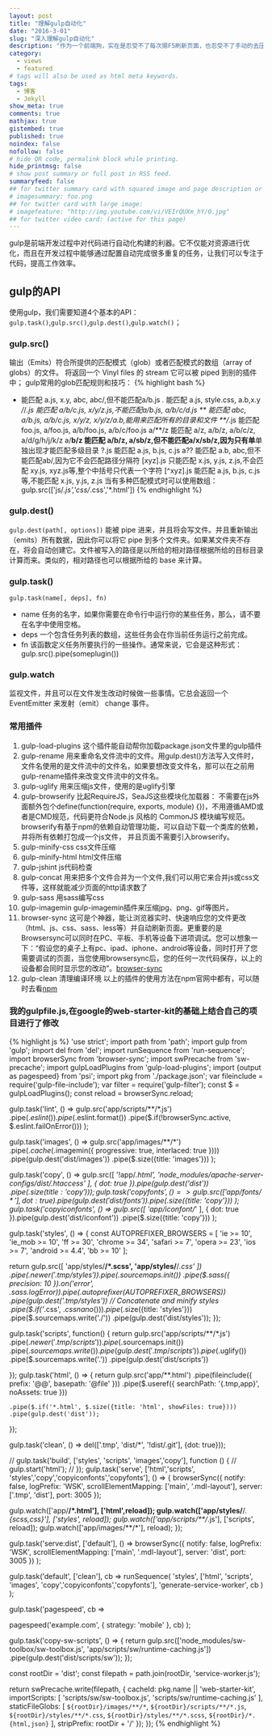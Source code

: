 ```yaml
---
layout: post
title: "理解gulp自动化"
date: "2016-3-01"
slug: "深入理解gulp自动化"
description: "作为一个前端狗，实在是忍受不了每次摁F5刷新页面，也忍受不了手动的去压缩代码。使用gulp构建自己的工作流再爽不过了."
category:
  - views
  - featured
# tags will also be used as html meta keywords.
tags:
  - 博客
  - Jekyll
show_meta: true
comments: true
mathjax: true
gistembed: true
published: true
noindex: false
nofollow: false
# hide QR code, permalink block while printing.
hide_printmsg: false
# show post summary or full post in RSS feed.
summaryfeed: false
## for twitter summary card with squared image and page description or page excerpt:
# imagesummary: foo.png
## for twitter card with large image:
# imagefeature: "http://img.youtube.com/vi/VEIrQUXm_hY/0.jpg"
## for twitter video card: (active for this page)
---
```


gulp是前端开发过程中对代码进行自动化构建的利器。它不仅能对资源进行优化，而且在开发过程中能够通过配置自动完成很多重复的任务，让我们可以专注于代码，提高工作效率。

<!--more-->

## gulp的API
使用gulp，我们需要知道4个基本的API：`gulp.task()`,`gulp.src()`,`gulp.dest()`,`gulp.watch()`；

### gulp.src()
输出（Emits）符合所提供的匹配模式（glob）或者匹配模式的数组（array of globs）的文件。 将返回一个 Vinyl files 的 stream 它可以被 piped 到别的插件中；
gulp常用的glob匹配规则和技巧：
{% highlight bash %}
* 能匹配 a.js, x.y, abc, abc/,但不能匹配a/b.js
*.* 能匹配 a.js, style.css, a.b,x.y
*/*/*.js 能匹配 a/b/c.js, x/y/z.js,不能匹配a/b.js, a/b/c/d.js
** 能匹配 abc, a/b.js, a/b/c.js, x/y/z, x/y/z/a.b,能用来匹配所有的目录和文件
**/*.js 能匹配 foo.js, a/foo.js, a/b/foo.js, a/b/c/foo.js
a/**/z 能匹配 a/z, a/b/z, a/b/c/z, a/d/g/h/j/k/z
a/**b/z 能匹配 a/b/z, a/sb/z,但不能匹配a/x/sb/z,因为只有单**单独出现才能匹配多级目录
?.js 能匹配 a.js, b.js, c.js
a?? 能匹配 a.b, abc,但不能匹配ab/,因为它不会匹配路径分隔符
[xyz].js 只能匹配 x.js, y.js, z.js,不会匹配 xy.js, xyz.js等,整个中括号只代表一个字符
[^xyz].js 能匹配 a.js, b.js, c.js等,不能匹配 x.js, y.js, z.js
当有多种匹配模式时可以使用数组：gulp.src(['js/*.js','css/*.css','*.html'])
{% endhighlight %}



### gulp.dest()
`gulp.dest(path[, options])`
能被 pipe 进来，并且将会写文件。并且重新输出（emits）所有数据，因此你可以将它 pipe 到多个文件夹。如果某文件夹不存在，将会自动创建它。文件被写入的路径是以所给的相对路径根据所给的目标目录计算而来。类似的，相对路径也可以根据所给的 base 来计算。




### gulp.task()
`gulp.task(name[, deps], fn)`
* name 任务的名字，如果你需要在命令行中运行你的某些任务，那么，请不要在名字中使用空格。
* deps 一个包含任务列表的数组，这些任务会在你当前任务运行之前完成。
* fn 该函数定义任务所要执行的一些操作。通常来说，它会是这种形式：gulp.src().pipe(someplugin())

### gulp.watch
监视文件，并且可以在文件发生改动时候做一些事情。它总会返回一个 EventEmitter 来发射（emit） change 事件。

### 常用插件
1. gulp-load-plugins  这个插件能自动帮你加载package.json文件里的gulp插件
2. gulp-rename 用来重命名文件流中的文件。用gulp.dest()方法写入文件时，文件名使用的是文件流中的文件名，如果要想改变文件名，那可以在之前用gulp-rename插件来改变文件流中的文件名。
3. gulp-uglify 用来压缩js文件，使用的是uglify引擎
4. gulp-browserify 比起RequireJS，SeaJS这些模块化加载器： 不需要在js外面额外包个define(function(require, exports, module) {})，不用遵循AMD或者是CMD规范，代码更符合Node.js 风格的 CommonJS 模块编写规范。browserify有基于npm的依赖自动管理功能，可以自动下载一个类库的依赖，并将所有依赖打包成一个js文件， 并且页面不需要引入browserify。
5. gulp-minify-css css文件压缩
6. gulp-minify-html html文件压缩
7. gulp-jshint js代码检查
8. gulp-concat 用来把多个文件合并为一个文件,我们可以用它来合并js或css文件等，这样就能减少页面的http请求数了
9. gulp-sass 用sass编写css
10. gulp-imagemin gulp-imagemin插件来压缩jpg、png、gif等图片。
11. browser-sync   这可是个神器，能让浏览器实时、快速响应您的文件更改（html、js、css、sass、less等）并自动刷新页面。更重要的是 Browsersync可以同时在PC、平板、手机等设备下进项调试。您可以想象一下：“假设您的桌子上有pc、ipad、iphone、android等设备，同时打开了您需要调试的页面，当您使用browsersync后，您的任何一次代码保存，以上的设备都会同时显示您的改动”。[browser-sync](http://www.browsersync.cn/)
12. gulp-clean 清理编译环境
以上的插件的使用方法在npm官网中都有，可以随时去看[npm](https://www.npmjs.com/)

### 我的gulpfile.js,在google的web-starter-kit的基础上结合自己的项目进行了修改
{% highlight js %}
'use strict';
import path from 'path';
import gulp from 'gulp';
import del from 'del';
import runSequence from 'run-sequence';
import browserSync from 'browser-sync';
import swPrecache from 'sw-precache';
import gulpLoadPlugins from 'gulp-load-plugins';
import {output as pagespeed} from 'psi';
import pkg from './package.json';
var fileinclude = require('gulp-file-include');
var filter = require('gulp-filter');
const $ = gulpLoadPlugins();
const reload = browserSync.reload;

gulp.task('lint', () =>
  gulp.src('app/scripts/**/*.js')
    .pipe($.eslint())
    .pipe($.eslint.format())
    .pipe($.if(!browserSync.active, $.eslint.failOnError()))
);

gulp.task('images', () =>
  gulp.src('app/images/**/*')
    .pipe($.cache($.imagemin({
      progressive: true,
      interlaced: true
    })))
    .pipe(gulp.dest('dist/images'))
    .pipe($.size({title: 'images'}))
);

gulp.task('copy', () =>
  gulp.src([
    '!app/*.html',
    'node_modules/apache-server-configs/dist/.htaccess'
  ], {
    dot: true
  }).pipe(gulp.dest('dist'))
    .pipe($.size({title: 'copy'}))
);
gulp.task('copyfonts', () =>
  gulp.src([
    'app/fonts/*'
  ], {
    dot: true
}).pipe(gulp.dest('dist/fonts'))
    .pipe($.size({title: 'copy'}))
);
gulp.task('copyiconfonts', () =>
  gulp.src([
    'app/iconfont/*'
  ], {
    dot: true
}).pipe(gulp.dest('dist/iconfont'))
    .pipe($.size({title: 'copy'}))
);

gulp.task('styles', () => {
  const AUTOPREFIXER_BROWSERS = [
    'ie >= 10',
    'ie_mob >= 10',
    'ff >= 30',
    'chrome >= 34',
    'safari >= 7',
    'opera >= 23',
    'ios >= 7',
    'android >= 4.4',
    'bb >= 10'
  ];

  return gulp.src([
    'app/styles/**/*.scss',
    'app/styles/**/*.css'
  ])
    .pipe($.newer('.tmp/styles'))
    .pipe($.sourcemaps.init())
    .pipe($.sass({
      precision: 10
    }).on('error', $.sass.logError))
    .pipe($.autoprefixer(AUTOPREFIXER_BROWSERS))
    .pipe(gulp.dest('.tmp/styles'))
    // Concatenate and minify styles
    .pipe($.if('*.css', $.cssnano()))
    .pipe($.size({title: 'styles'}))
    .pipe($.sourcemaps.write('./'))
    .pipe(gulp.dest('dist/styles'));
});

gulp.task('scripts', function() {
	return gulp.src('app/scripts/**/*.js')
            .pipe($.newer('.tmp/scripts'))
            .pipe($.sourcemaps.init())
            .pipe($.sourcemaps.write())
		    .pipe(gulp.dest('.tmp/scripts'))
		    .pipe($.uglify())
            .pipe($.sourcemaps.write('.'))
		    .pipe(gulp.dest('dist/scripts'))

});
gulp.task('html', () => {
  return gulp.src('app/**.html')
    .pipe(fileinclude({
          prefix: '@@',
          basepath: '@file'
        }))
    .pipe($.useref({
      searchPath: '{.tmp,app}',
      noAssets: true
    }))

    .pipe($.if('*.html', $.size({title: 'html', showFiles: true})))
    .pipe(gulp.dest('dist'));
});

gulp.task('clean', () => del(['.tmp', 'dist/*', '!dist/.git'], {dot: true}));

// gulp.task('build', ['styles', 'scripts', 'images','copy'], function () {
//   gulp.start('html');
// });
gulp.task('serve', ['html','scripts', 'styles','copy','copyiconfonts','copyfonts'], () => {
  browserSync({
    notify: false,
    logPrefix: 'WSK',
    scrollElementMapping: ['main', '.mdl-layout'],
    server: ['.tmp', 'dist'],
    port: 3005
  });

  gulp.watch(['app/**/*.html'], ['html',reload]);
  gulp.watch(['app/styles/**/*.{scss,css}'], ['styles', reload]);
  gulp.watch(['app/scripts/**/*.js'], ['scripts', reload]);
  gulp.watch(['app/images/**/*'], reload);
});

gulp.task('serve:dist', ['default'], () =>
  browserSync({
    notify: false,
    logPrefix: 'WSK',
    scrollElementMapping: ['main', '.mdl-layout'],
    server: 'dist',
    port: 3005
  })
);

gulp.task('default', ['clean'], cb =>
  runSequence(
    'styles',
    ['html', 'scripts', 'images', 'copy','copyiconfonts','copyfonts'],
    'generate-service-worker',
    cb
  )
);

gulp.task('pagespeed', cb =>

  pagespeed('example.com', {
    strategy: 'mobile'
  }, cb)
);

gulp.task('copy-sw-scripts', () => {
  return gulp.src(['node_modules/sw-toolbox/sw-toolbox.js', 'app/scripts/sw/runtime-caching.js'])
    .pipe(gulp.dest('dist/scripts/sw'));
});

  const rootDir = 'dist';
  const filepath = path.join(rootDir, 'service-worker.js');

  return swPrecache.write(filepath, {
    cacheId: pkg.name || 'web-starter-kit',
    importScripts: [
      'scripts/sw/sw-toolbox.js',
      'scripts/sw/runtime-caching.js'
    ],
    staticFileGlobs: [
      `${rootDir}/images/**/*`,
      `${rootDir}/scripts/**/*.js`,
      `${rootDir}/styles/**/*.css`,
      `${rootDir}/styles/**/*.scss`,
      `${rootDir}/*.{html,json}`
    ],
    stripPrefix: rootDir + '/'
  });
});
{% endhighlight %}